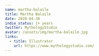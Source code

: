 ```yaml
---
name: martha-balaile
title: Martha Balaile
date: 2020-04-30
indie_status: 1+ years
twitter: MythologyStudio
avatar: /assets/img/martha-balaile.jpg
links:
  - title: Illustrator
    url: https://www.mythologystudio.com/
---
```

